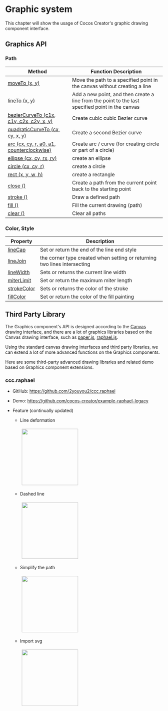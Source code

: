 # Graphic system

This chapter will show the usage of Cocos Creator's graphic drawing component interface.

## Graphics API

### Path

| Method | Function Description
| -------------- | ----------- |
| [moveTo (x, y)](../graphics/moveTo.md) | Move the path to a specified point in the canvas without creating a line
| [lineTo (x, y)](../graphics/lineTo.md) | Add a new point, and then create a line from the point to the last specified point in the canvas
| [bezierCurveTo (c1x, c1y, c2x, c2y, x, y)](../graphics/bezierCurveTo.md) | Create cubic cubic Bezier curve
| [quadraticCurveTo (cx, cy, x, y)](../graphics/quadraticCurveTo.md) | Create a second Bezier curve
| [arc (cx, cy, r, a0, a1, counterclockwise)](../graphics/arc.md) | Create arc / curve (for creating circle or part of a circle)
| [ellipse (cx, cy, rx, ry)](../graphics/ellipse.md) | create an ellipse
| [circle (cx, cy, r)](../graphics/circle.md) | create a circle
| [rect (x, y, w, h)](../graphics/rect.md) | create a rectangle
| [close ()](../graphics/close.md) | Create a path from the current point back to the starting point
| [stroke ()](../graphics/stroke.md) | Draw a defined path
| [fill ()](../graphics/fill.md) | Fill the current drawing (path)
| [clear ()](../graphics/clear.md) | Clear all paths

### Color, Style

| Property | Description
| -------------- | ----------- |
| [lineCap](../graphics/lineCap.md) | Set or return the end of the line end style
| [lineJoin](../graphics/lineJoin.md) | the corner type created when setting or returning two lines intersecting
| [lineWidth](../graphics/lineWidth.md) | Sets or returns the current line width
| [miterLimit](../graphics/miterLimit.md) | Set or return the maximum miter length
| [strokeColor](../graphics/strokeColor.md) | Sets or returns the color of the stroke
| [fillColor](../graphics/fillColor.md) | Set or return the color of the fill painting

## Third Party Library

The Graphics component's API is designed according to the [Canvas](http://www.w3school.com.cn/tags/html_ref_canvas.asp) drawing interface, and there are a lot of graphics libraries based on the Canvas drawing interface, such as [paper.js](http://paperjs.org/), [raphael.js](http://dmitrybaranovskiy.github.io/raphael/).

Using the standard canvas drawing interfaces and third party libraries, we can extend a lot of more advanced functions on the Graphics components.

Here are some third-party advanced drawing libraries and related demo based on Graphics component extensions.

### ccc.raphael

- GitHub: <https://github.com/2youyou2/ccc.raphael>

- Demo: <https://github.com/cocos-creator/example-raphael-legacy>

- Feature (continually updated)

  - Line deformation

    <a href="ccc.raphael/animate-line.gif"> <img src = "ccc.raphael/animate-line.gif" style = "height: 180px; margin: 5px"> </a>

  - Dashed line

    <a href="ccc.raphael/dash-line.gif"> <img src = "ccc.raphael/dash-line.gif" style = "height: 180px; margin: 5px"> </a>

  - Simplify the path

    <a href="ccc.raphael/simplify.gif"> <img src = "ccc.raphael/simplify.gif" style = "height: 180px; margin: 5px"> </a>

  - Import svg

    <a href="ccc.raphael/tiger.png"> <img src = "ccc.raphael/tiger.png" style = "height: 180px; margin: 5px"> </a>
